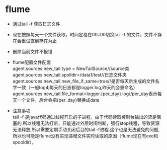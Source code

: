 # flume
+ 通过tail -f 获取日志文件  
- 现在按照每天一个文件获取，时间定格在00::00切换tail -f 的文件，文件不存在会重试直到存在为止  
* 删除当前文件不报错  
+ flume配置文件配置   
  agent.sources.new_tail.type = NewTailSource//source类  
  agent.sources.new_tail.spolldir=/data1/test//日志文件夹  
  agent.sources.new_tail.new_file_if_same=true//是否每天新生成的文件名字一致（一般log4j每天的日志都是logger.log,昨天的会重命名）    
  agent.sources.new_tail.file_format=logger.{per_day}.log//per_day表示每天一个文件，后台会把{per_day}替换成date  
* 注意事项   
  tail -f 是java代码通过线程开启的子进程，由于代码读取控制台输出的流是阻塞的 所以线程无法打断，只能通过外层时间判断，强行stop线程，导致资源无法释放,所以需要定期手动关闭后台的tail -f进程.这个也是无法避免的问题,所以也可能是flume没有实现递增文件实时读取的原因（flume现在有exe和spooldir）。
